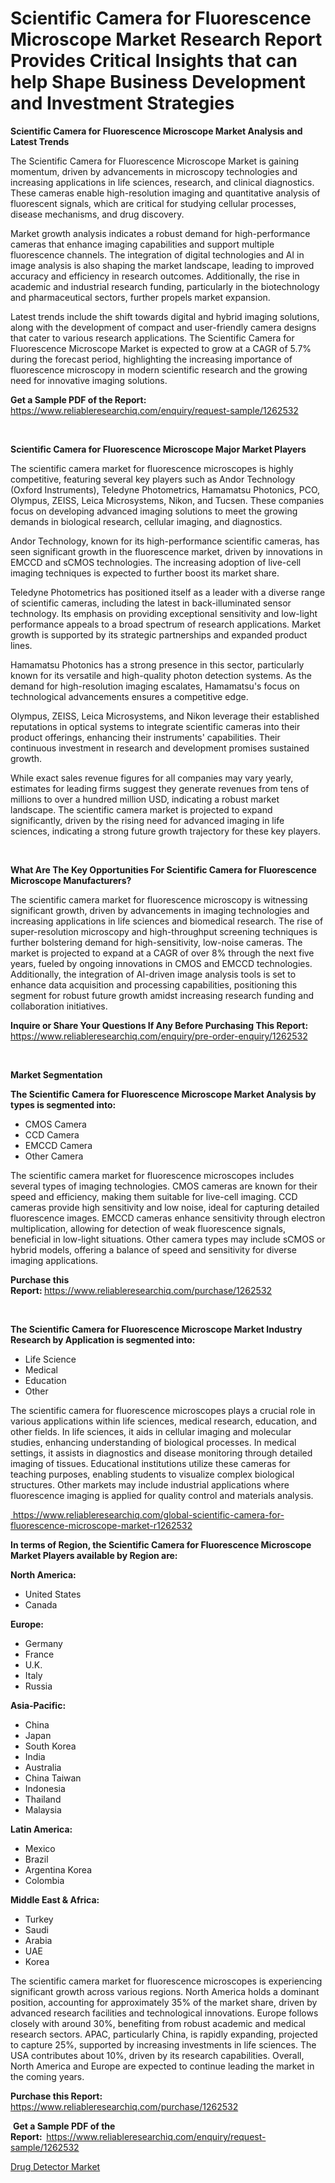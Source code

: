 <p><h1>Scientific Camera for Fluorescence Microscope Market Research Report Provides Critical Insights that can help Shape Business Development and Investment Strategies</h1></p><p><strong>Scientific Camera for Fluorescence Microscope Market Analysis and Latest Trends</strong></p>
<p><p>The Scientific Camera for Fluorescence Microscope Market is gaining momentum, driven by advancements in microscopy technologies and increasing applications in life sciences, research, and clinical diagnostics. These cameras enable high-resolution imaging and quantitative analysis of fluorescent signals, which are critical for studying cellular processes, disease mechanisms, and drug discovery.</p><p>Market growth analysis indicates a robust demand for high-performance cameras that enhance imaging capabilities and support multiple fluorescence channels. The integration of digital technologies and AI in image analysis is also shaping the market landscape, leading to improved accuracy and efficiency in research outcomes. Additionally, the rise in academic and industrial research funding, particularly in the biotechnology and pharmaceutical sectors, further propels market expansion.</p><p>Latest trends include the shift towards digital and hybrid imaging solutions, along with the development of compact and user-friendly camera designs that cater to various research applications. The Scientific Camera for Fluorescence Microscope Market is expected to grow at a CAGR of 5.7% during the forecast period, highlighting the increasing importance of fluorescence microscopy in modern scientific research and the growing need for innovative imaging solutions.</p></p>
<p><strong>Get a Sample PDF of the Report:&nbsp;</strong> <a href="https://www.reliableresearchiq.com/enquiry/request-sample/1262532?utm_campaign=3055&utm_medium=2&utm_source=Github&utm_content=ia&utm_term=11042025&utm_id=scientific-camera-for-fluorescence-microscope">https://www.reliableresearchiq.com/enquiry/request-sample/1262532</a></p>
<p>&nbsp;</p>
<p><strong>Scientific Camera for Fluorescence Microscope Major Market Players</strong></p>
<p><p>The scientific camera market for fluorescence microscopes is highly competitive, featuring several key players such as Andor Technology (Oxford Instruments), Teledyne Photometrics, Hamamatsu Photonics, PCO, Olympus, ZEISS, Leica Microsystems, Nikon, and Tucsen. These companies focus on developing advanced imaging solutions to meet the growing demands in biological research, cellular imaging, and diagnostics.</p><p>Andor Technology, known for its high-performance scientific cameras, has seen significant growth in the fluorescence market, driven by innovations in EMCCD and sCMOS technologies. The increasing adoption of live-cell imaging techniques is expected to further boost its market share.</p><p>Teledyne Photometrics has positioned itself as a leader with a diverse range of scientific cameras, including the latest in back-illuminated sensor technology. Its emphasis on providing exceptional sensitivity and low-light performance appeals to a broad spectrum of research applications. Market growth is supported by its strategic partnerships and expanded product lines.</p><p>Hamamatsu Photonics has a strong presence in this sector, particularly known for its versatile and high-quality photon detection systems. As the demand for high-resolution imaging escalates, Hamamatsu's focus on technological advancements ensures a competitive edge.</p><p>Olympus, ZEISS, Leica Microsystems, and Nikon leverage their established reputations in optical systems to integrate scientific cameras into their product offerings, enhancing their instruments' capabilities. Their continuous investment in research and development promises sustained growth.</p><p>While exact sales revenue figures for all companies may vary yearly, estimates for leading firms suggest they generate revenues from tens of millions to over a hundred million USD, indicating a robust market landscape. The scientific camera market is projected to expand significantly, driven by the rising need for advanced imaging in life sciences, indicating a strong future growth trajectory for these key players.</p></p>
<p>&nbsp;</p>
<p><strong>What Are The Key Opportunities For Scientific Camera for Fluorescence Microscope Manufacturers?</strong></p>
<p><p>The scientific camera market for fluorescence microscopy is witnessing significant growth, driven by advancements in imaging technologies and increasing applications in life sciences and biomedical research. The rise of super-resolution microscopy and high-throughput screening techniques is further bolstering demand for high-sensitivity, low-noise cameras. The market is projected to expand at a CAGR of over 8% through the next five years, fueled by ongoing innovations in CMOS and EMCCD technologies. Additionally, the integration of AI-driven image analysis tools is set to enhance data acquisition and processing capabilities, positioning this segment for robust future growth amidst increasing research funding and collaboration initiatives.</p></p>
<p><strong>Inquire or Share Your Questions If Any Before Purchasing This Report:</strong> <a href="https://www.reliableresearchiq.com/enquiry/pre-order-enquiry/1262532?utm_campaign=3055&utm_medium=2&utm_source=Github&utm_content=ia&utm_term=11042025&utm_id=scientific-camera-for-fluorescence-microscope">https://www.reliableresearchiq.com/enquiry/pre-order-enquiry/1262532</a></p>
<p>&nbsp;</p>
<p><strong>Market Segmentation</strong></p>
<p><strong>The Scientific Camera for Fluorescence Microscope Market Analysis by types is segmented into:</strong></p>
<p><ul><li>CMOS Camera</li><li>CCD Camera</li><li>EMCCD Camera</li><li>Other Camera</li></ul></p>
<p><p>The scientific camera market for fluorescence microscopes includes several types of imaging technologies. CMOS cameras are known for their speed and efficiency, making them suitable for live-cell imaging. CCD cameras provide high sensitivity and low noise, ideal for capturing detailed fluorescence images. EMCCD cameras enhance sensitivity through electron multiplication, allowing for detection of weak fluorescence signals, beneficial in low-light situations. Other camera types may include sCMOS or hybrid models, offering a balance of speed and sensitivity for diverse imaging applications.</p></p>
<p><strong>Purchase this Report:&nbsp;</strong><a href="https://www.reliableresearchiq.com/purchase/1262532?utm_campaign=3055&utm_medium=2&utm_source=Github&utm_content=ia&utm_term=11042025&utm_id=scientific-camera-for-fluorescence-microscope">https://www.reliableresearchiq.com/purchase/1262532</a></p>
<p>&nbsp;</p>
<p><strong>The Scientific Camera for Fluorescence Microscope Market Industry Research by Application is segmented into:</strong></p>
<p><ul><li>Life Science</li><li>Medical</li><li>Education</li><li>Other</li></ul></p>
<p><p>The scientific camera for fluorescence microscopes plays a crucial role in various applications within life sciences, medical research, education, and other fields. In life sciences, it aids in cellular imaging and molecular studies, enhancing understanding of biological processes. In medical settings, it assists in diagnostics and disease monitoring through detailed imaging of tissues. Educational institutions utilize these cameras for teaching purposes, enabling students to visualize complex biological structures. Other markets may include industrial applications where fluorescence imaging is applied for quality control and materials analysis.</p></p>
<p><a href="https://www.reliableresearchiq.com/global-scientific-camera-for-fluorescence-microscope-market-r1262532?utm_campaign=3055&utm_medium=2&utm_source=Github&utm_content=ia&utm_term=11042025&utm_id=scientific-camera-for-fluorescence-microscope">&nbsp;https://www.reliableresearchiq.com/global-scientific-camera-for-fluorescence-microscope-market-r1262532</a></p>
<p><strong>In terms of Region, the Scientific Camera for Fluorescence Microscope Market Players available by Region are:</strong></p>
<p>
    <p> <strong> North America: </strong>
        <ul>
            <li>United States</li>
            <li>Canada</li>
        </ul>
        </p> 
    <p> <strong> Europe: </strong>
        <ul>
            <li>Germany</li>
            <li>France</li>
            <li>U.K.</li>
            <li>Italy</li>
            <li>Russia</li>
        </ul>
        </p> 
    <p> <strong> Asia-Pacific: </strong>
        <ul>
            <li>China</li>
            <li>Japan</li>
            <li>South Korea</li>
            <li>India</li>
            <li>Australia</li>
            <li>China Taiwan</li>
            <li>Indonesia</li>
            <li>Thailand</li>
            <li>Malaysia</li>
        </ul>
        </p> 
    <p> <strong> Latin America: </strong>
        <ul>
            <li>Mexico</li>
            <li>Brazil</li>
            <li>Argentina Korea</li>
            <li>Colombia</li>
        </ul>
        </p> 
    <p> <strong> Middle East & Africa: </strong>
        <ul>
            <li>Turkey</li>
            <li>Saudi</li>
            <li>Arabia</li>
            <li>UAE</li>
            <li>Korea</li>
        </ul>
    </p>
    </p>
<p><p>The scientific camera market for fluorescence microscopes is experiencing significant growth across various regions. North America holds a dominant position, accounting for approximately 35% of the market share, driven by advanced research facilities and technological innovations. Europe follows closely with around 30%, benefiting from robust academic and medical research sectors. APAC, particularly China, is rapidly expanding, projected to capture 25%, supported by increasing investments in life sciences. The USA contributes about 10%, driven by its research capabilities. Overall, North America and Europe are expected to continue leading the market in the coming years.</p></p>
<p><strong>Purchase this Report: </strong><a href="https://www.reliableresearchiq.com/purchase/1262532?utm_campaign=3055&utm_medium=2&utm_source=Github&utm_content=ia&utm_term=11042025&utm_id=scientific-camera-for-fluorescence-microscope">https://www.reliableresearchiq.com/purchase/1262532</a></p>
<p>&nbsp;<strong>Get a Sample PDF of the Report:&nbsp;&nbsp;</strong><a href="https://www.reliableresearchiq.com/enquiry/request-sample/1262532?utm_campaign=3055&utm_medium=2&utm_source=Github&utm_content=ia&utm_term=11042025&utm_id=scientific-camera-for-fluorescence-microscope">https://www.reliableresearchiq.com/enquiry/request-sample/1262532</a></p>
<p><strong></strong></p>
<p><p><a href="https://github.com/ayondaylos/Market-Research-Report-List-1/blob/main/drug-detector-market.md?utm_campaign=3055&utm_medium=2&utm_source=Github&utm_content=ia&utm_term=11042025&utm_id=scientific-camera-for-fluorescence-microscope">Drug Detector Market</a></p></p>